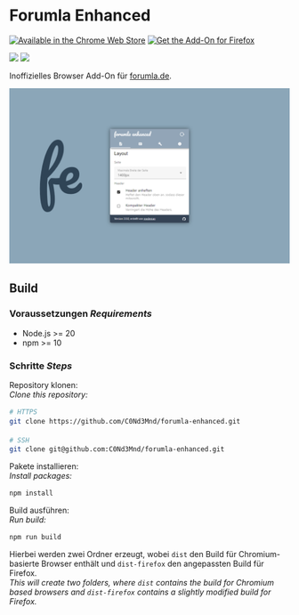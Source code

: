 # Forumla Enhanced

[![Available in the Chrome Web Store](https://storage.googleapis.com/web-dev-uploads/image/WlD8wC6g8khYWPJUsQceQkhXSlv1/tbyBjqi7Zu733AAKA5n4.png)](https://chromewebstore.google.com/detail/forumla-enhanced-beta/ilplcmogdmdceejlebllhjfigkamngig)
[![Get the Add-On for Firefox](https://extensionworkshop.com/assets/img/documentation/publish/get-the-addon-178x60px.dad84b42.png)](https://addons.mozilla.org/en-US/firefox/addon/forumla-enhanced/)

![](https://img.shields.io/chrome-web-store/v/ilplcmogdmdceejlebllhjfigkamngig)
![](https://img.shields.io/amo/v/forumla-enhanced)

Inoffizielles Browser Add-On für [forumla.de](https://forumla.de).

![Screenshot](./screenshot.png)

## Build

### Voraussetzungen *Requirements*

* Node.js >= 20
* npm >= 10

### Schritte *Steps*

Repository klonen:\
*Clone this repository:*

```sh
# HTTPS
git clone https://github.com/C0Nd3Mnd/forumla-enhanced.git

# SSH
git clone git@github.com:C0Nd3Mnd/forumla-enhanced.git
```

Pakete installieren:\
*Install packages:*

```sh
npm install
```

Build ausführen:\
*Run build:*

```sh
npm run build
```

Hierbei werden zwei Ordner erzeugt, wobei `dist` den Build für Chromium-basierte Browser enthält und `dist-firefox` den angepassten Build für Firefox.\
*This will create two folders, where `dist` contains the build for Chromium based browsers and `dist-firefox` contains a slightly modified build for Firefox.*
